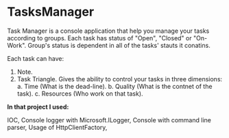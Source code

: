 # TasksManager

Task Manager is a console application that help you manage your tasks according to groups.
Each task has status of "Open", "Closed" or "On-Work".
Group's status is dependent in all of the tasks' stauts it conatins.

Each task can have:
1. Note.
2. Task Triangle. Gives the ability to control your tasks in three dimensions:
  a. Time (What is the dead-line).
  b. Quality (What is the contnet of the task).
  c. Resources (Who work on that task). 

**In that project I used:**

IOC,
Console logger with Microsoft.ILogger,
Console with command line parser,
Usage of HttpClientFactory,

